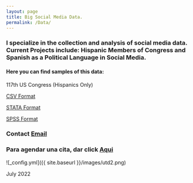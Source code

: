 ```yaml
---
layout: page
title: Big Social Media Data.
permalink: /Data/
---
```


### I specialize in the collection and analysis of social media data. Current Projects include: Hispanic Members of Congress and Spanish as a Political Language in Social Media.

#### Here you can find samples of this data:

117th US Congress (Hispanics Only)


[CSV Format](/images/117Congress.csv)


[STATA Format](/images/117Congress.dta)


[SPSS Format](/images/117Congress.sav)

### Contact [Email](mailto:carlos.gutierrez01@utrgv.edu)
### Para agendar una cita, dar click [Aqui](https://calendly.com/cxg172030/meetcarlos)


![_config.yml]({{ site.baseurl }}/images/utd2.png)

July 2022

